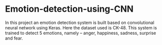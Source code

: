 # Emotion-detection-using-CNN
In this project an emotion detection system is built based on convolutional neural network  using Keras. Here the dataset used is CK-48. This system is trained to detect 5 emotions,  namely – anger, happiness, sadness, surprise and fear.
